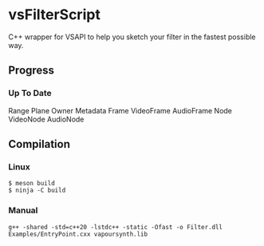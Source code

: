 # vsFilterScript
C++ wrapper for VSAPI to help you sketch your filter in the fastest possible way.

## Progress

### Up To Date
Range
Plane
Owner
Metadata
Frame
VideoFrame
AudioFrame
Node
VideoNode
AudioNode

## Compilation

### Linux

```
$ meson build
$ ninja -C build
```

### Manual

```
g++ -shared -std=c++20 -lstdc++ -static -Ofast -o Filter.dll Examples/EntryPoint.cxx vapoursynth.lib
```
